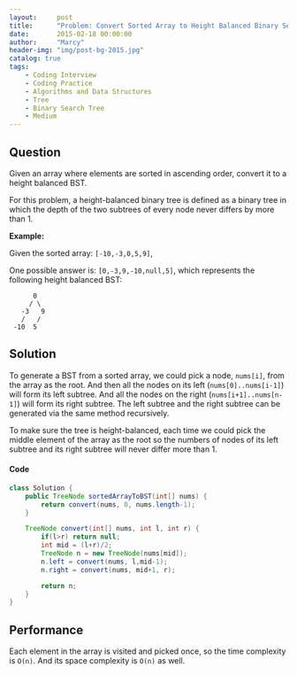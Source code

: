 ```yaml
---
layout:     post
title:      "Problem: Convert Sorted Array to Height Balanced Binary Search Tree"
date:       2015-02-18 00:00:00
author:     "Marcy"
header-img: "img/post-bg-2015.jpg"
catalog: true
tags:
    - Coding Interview
    - Coding Practice
    - Algorithms and Data Structures
    - Tree
    - Binary Search Tree
    - Medium
---
```


## Question

Given an array where elements are sorted in ascending order, convert it to a height balanced BST.

For this problem, a height-balanced binary tree is defined as a binary tree in which the depth of the two subtrees of every node never differs by more than 1.


**Example:**

Given the sorted array: `[-10,-3,0,5,9]`,

One possible answer is: `[0,-3,9,-10,null,5]`, which represents the following height balanced BST:

```
      0
     / \
   -3   9
   /   /
 -10  5
 ```

## Solution

To generate a BST from a sorted array, we could pick a node, `nums[i]`, from the array as the root. And then all the nodes on its left (`nums[0]..nums[i-1]`) will form its left subtree. And all the nodes on the right (`nums[i+1]..nums[n-1]`) will form its right subtree. The left subtree and the right subtree can be generated via the same method recursively.

To make sure the tree is height-balanced, each time we could pick the middle element of the array as the root so the numbers of nodes of its left subtree and its right subtree will never differ more than 1.

#### Code

```java
class Solution {
    public TreeNode sortedArrayToBST(int[] nums) {
        return convert(nums, 0, nums.length-1);
    }

    TreeNode convert(int[] nums, int l, int r) {
        if(l>r) return null;
        int mid = (l+r)/2;
        TreeNode n = new TreeNode(nums[mid]);
        n.left = convert(nums, l,mid-1);
        n.right = convert(nums, mid+1, r);

        return n;
    }
}
```

## Performance

Each element in the array is visited and picked once, so the time complexity is `O(n)`. And its space complexity is `O(n)` as well.
